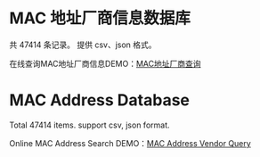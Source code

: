 # MAC 地址厂商信息数据库
共 47414 条记录。
提供 csv、json 格式。

在线查询MAC地址厂商信息DEMO：[MAC地址厂商查询](https://xiaoai.me/pages/dev-mac-vendor-lookup)

# MAC Address Database
Total 47414 items.
support csv, json format. 

Online MAC Address Search DEMO：[MAC Address Vendor Query](https://en.xiaoai.me/pages/dev-mac-vendor-lookup)
